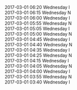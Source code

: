 2017-03-01 06:20 Wednesday  I  
2017-03-01 06:15 Wednesday  N  
2017-03-01 06:00 Wednesday  I  
2017-03-01 05:55 Wednesday  N  
2017-03-01 05:05 Wednesday  I  
2017-03-01 05:00 Wednesday  N  
2017-03-01 04:45 Wednesday  I  
2017-03-01 04:40 Wednesday  N  
2017-03-01 04:35 Wednesday  I  
2017-03-01 04:25 Wednesday  N  
2017-03-01 04:15 Wednesday  I  
2017-03-01 04:05 Wednesday  N  
2017-03-01 04:00 Wednesday  I  
2017-03-01 03:55 Wednesday  N  
2017-03-01 03:40 Wednesday  I  
